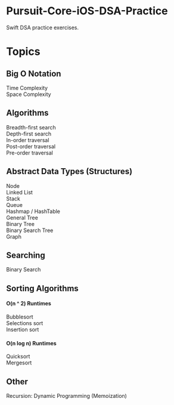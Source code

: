 # Pursuit-Core-iOS-DSA-Practice
Swift DSA practice exercises.

# Topics

## Big O Notation 

Time Complexity  
Space Complexity  

## Algorithms 

Breadth-first search   
Depth-first search   
In-order traversal    
Post-order traversal   
Pre-order traversal   

## Abstract Data Types (Structures) 

Node  
Linked List   
Stack   
Queue   
Hashmap / HashTable   
General Tree   
Binary Tree   
Binary Search Tree   
Graph   

## Searching

Binary Search   

## Sorting Algorithms 

#### O(n ^ 2) Runtimes 
Bubblesort   
Selections sort   
Insertion sort   

#### O(n log n) Runtimes 
Quicksort   
Mergesort   

## Other 
Recursion: Dynamic Programming (Memoization)    
